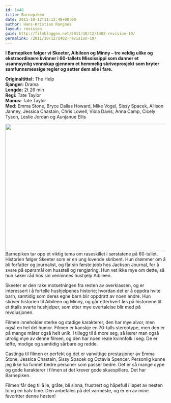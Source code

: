 ```yaml
---
id: 1448
title: Barnepiken
date: 2011-10-12T11:12:48+00:00
author: Hans-Kristian Rangnes
layout: revision
guid: http://filmbloggen.net/2011/10/12/1402-revision-19/
permalink: /2011/10/12/1402-revision-19/
---
```

**I Barnepiken følger vi Skeeter, Aibileen og Minny &#8211; tre veldig ulike og ekstraordinære kvinner i 60-tallets Mississippi som danner et usannsynlig vennskap gjennom et hemmelig skriveprosjekt som bryter samfunnsmessige regler og setter dem alle i fare.<!--more-->**

**Originaltittel:** The Help  
**Sjanger:** Drama  
**Lengde:** 2t 26 min  
**Regi:** Tate Taylor  
**Manus:** Tate Taylor  
**Med:** Emma Stone, Bryce Dallas Howard, Mike Vogel, Sissy Spacek, Allison Janney, Jessica Chastain, Chris Lowell, Viola Davis, Anna Camp, Cicely Tyson, Leslie Jordan og Aunjanue Ellis

<a href="http://filmbloggen.net/2011/10/12/film-for-faen-barnepiken/barnepiken_219523o/" rel="attachment wp-att-1403"><img class="size-full wp-image-1403 alignnone" src="http://filmbloggen.net/wp-content/uploads//2011/10/Barnepiken_219523o.jpg" alt="" width="600" height="400" /><br /> </a>Barnepiken tar opp et viktig tema om raseskillet i sørstatene på 60-tallet. Historien følger Skeeter som er en ung lovende skribent. Hun drømmer om å bli forfatter og journalist, og får sin første jobb hos Jackson Journal, for å svare på spørsmål om husstell og rengjøring. Hun vet ikke mye om dette, så hun søker råd hos sin venninnes hushjelp Aibileen.

Skeeter er den rake motsetningen fra resten av overklassen, og er interessert i å fortelle hushjelpenes historie; hvordan det er å oppdra hvite barn, samtidig som deres egne barn blir oppdratt av noen andre. Hun skriver historien til Aibileen og Minny, og går etterhvert løs på historiene til et titalls svarte hushjelper, som etter mye overtalelse blir med på revolusjonen.

Filmen inneholder sterke og stødige karakterer, den har mye alvor, men også en hel del humor. Filmen er kanskje en 70-talls stereotype, men den er på mange måter også helt unik. I tillegg til å more seg, så lærer man også utrolig mye av denne filmen, og den har noen reale kvinnfolk i seg. De er tøffe, modige og samtidig sårbare og redde.

Castinga til filmen er perfekt og det er vanvittige prestasjoner av Emma Stone, Jessica Chastain, Sissy Spacek og Octavia Spencer. Personlig kunne jeg ikke ha funnet bedre personer som passer bedre. Det er så mange dype og gode karakterer i filmen at det krever gode skuespillere. Det har Barnepiken.

Filmen får deg til å le, gråte, bli sinna, frustrert og håpefull i løpet av nesten to og en halv time. Den anbefales på det varmeste, og er en av mine favoritter denne høsten!